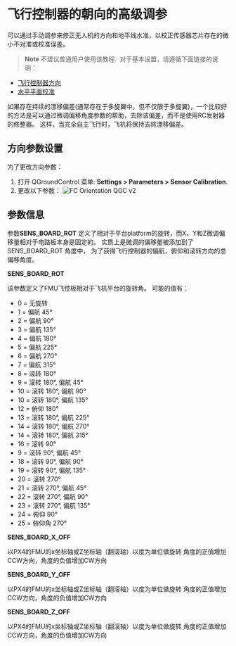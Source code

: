 # 飞行控制器的朝向的高级调参

可以通过手动调参来修正无人机的方向和地平线水准，以校正传感器芯片存在的微小不对准或校准误差。

> **Note** 不建议普通用户使用该教程.  对于基本设置，请遵循下面链接的说明：

- [飞行控制器方向](../config/flight_controller_orientation.md)
- [水平平面校准](../config/level_horizon_calibration.md) 

如果存在持续的漂移偏差(通常存在于多旋翼中，但不仅限于多旋翼)，一个比较好的方法是可以通过微调偏移角度参数的帮助，去除该偏差，而不是使用RC发射器的修整器。 这样，当完全自主飞行时，飞机将保持去除漂移偏差。

## 方向参数设置

为了更改方向参数：

1. 打开 QGroundControl 菜单: **Settings > Parameters > Sensor Calibration**.
2. 更改以下参数： ![FC Orientation QGC v2](../../images/fc_orientation_qgc_v2.png)

## 参数信息

参数**SENS_BOARD_ROT** 定义了相对于平台platform的旋转，而X，Y和Z微调偏移量相对于电路板本身是固定的。 实质上是微调的偏移量被添加到了 SENS_BOARD_ROT 角度中， 为了获得飞行控制器的偏航，俯仰和滚转方向的总偏移角度。

**SENS_BOARD_ROT**

该参数定义了FMU飞控板相对于飞机平台的旋转角。 可能的值有：

- 0 = 无旋转
- 1 = 偏航 45°
- 2 = 偏航 90°
- 3 = 偏航 135°
- 4 = 偏航 180°
- 5 = 偏航 225°
- 6 = 偏航 270°
- 7 = 偏航 315°
- 8 = 滚转 180°
- 9 = 滚转 180°, 偏航 45°
- 10 = 滚转 180°, 偏航 90°
- 10 = 滚转 180°, 偏航 135°
- 12 = 俯仰 180°
- 13 = 滚转 180°, 偏航 225°
- 14 = 滚转 180°, 偏航 270°
- 14 = 滚转 180°, 偏航 315°
- 16 = 滚转 90°
- 9 = 滚转 90°, 偏航 45°
- 18 = 滚转 90°, 偏航 90°
- 19 = 滚转 90°, 偏航 135°
- 20 = 滚转 270°
- 21 = 滚转 270°, 偏航 45°
- 22 = 滚转 270°, 偏航 90°
- 23 = 滚转 270°, 偏航 135°
- 24 = 俯仰 90°
- 25 = 俯仰角 270°

**SENS_BOARD_X_OFF**

以PX4的FMU的x坐标轴或Z坐标轴（翻滚轴）以度为单位做旋转 角度的正值增加CCW方向，角度的负值增加CW方向

**SENS_BOARD_Y_OFF**

以PX4的FMU的x坐标轴或Z坐标轴（翻滚轴）以度为单位做旋转 角度的正值增加CCW方向，角度的负值增加CW方向

**SENS_BOARD_Z_OFF**

以PX4的FMU的x坐标轴或Z坐标轴（翻滚轴）以度为单位做旋转 角度的正值增加CCW方向，角度的负值增加CW方向